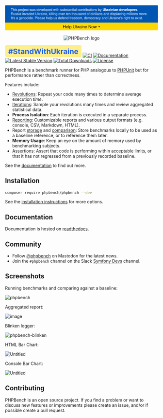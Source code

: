 [![SWUbanner](https://raw.githubusercontent.com/vshymanskyy/StandWithUkraine/main/banner-direct.svg)](https://github.com/vshymanskyy/StandWithUkraine/blob/main/docs/README.md)

<p  align="center">
    <img src="https://user-images.githubusercontent.com/530801/92305960-d2866a00-ef83-11ea-878a-10584e583da4.png" title="PHPBench logo"/>
</p>

[![StandWithUkraine](https://raw.githubusercontent.com/vshymanskyy/StandWithUkraine/main/badges/StandWithUkraine.svg)](https://github.com/vshymanskyy/StandWithUkraine/blob/main/docs/README.md)
[![CI](https://github.com/phpbench/phpbench/actions/workflows/ci.yaml/badge.svg)](https://github.com/phpbench/phpbench/actions/workflows/ci.yaml)
[![Documentation](https://github.com/phpbench/phpbench/actions/workflows/documentation.yaml/badge.svg)](https://github.com/phpbench/phpbench/actions/workflows/documentation.yaml)
[![Latest Stable Version](https://poser.pugx.org/phpbench/phpbench/v)](//packagist.org/packages/phpbench/phpbench) 
[![Total Downloads](https://poser.pugx.org/phpbench/phpbench/downloads)](//packagist.org/packages/phpbench/phpbench) 
[![License](https://poser.pugx.org/phpbench/phpbench/license)](//packagist.org/packages/phpbench/phpbench)

PHPBench is a benchmark runner for PHP analogous to
[PHPUnit](https://github.com/phpunit/phpunit) but for performance rather than
correctness.

Features include:

- [Revolutions](https://phpbench.readthedocs.io/en/latest/annotributes.html#revolutions): Repeat your code many times to determine average execution
  *time*.
- [Iterations](https://phpbench.readthedocs.io/en/latest/annotributes.html#iterations): Sample your revolutions many times and review aggregated
  statistical data.
- **Process Isolation**: Each iteration is executed in a separate process.
- [Reporting](https://phpbench.readthedocs.io/en/latest/guides/reports.html): Customizable reports and various output formats (e.g.
  console, CSV, Markdown, HTML).
- Report [storage](https://phpbench.readthedocs.io/en/latest/guides/storage.html) and [comparison](https://phpbench.readthedocs.io/en/latest/guides/regression-testing.html): Store benchmarks locally to be used as a
  baseline reference, or to reference them later.
- **Memory Usage**: Keep an eye on the amount of memory used by benchmarking
  subjects.
- [Assertions](https://phpbench.readthedocs.io/en/latest/annotributes.html#assertions): Assert that code is performing within acceptable limits, or
  that it has not regressed from a previously recorded baseline.

See the [documentation](https://phpbench.readthedocs.io/en/latest/index.html)
to find out more.

Installation
------------

```bash
composer require phpbench/phpbench --dev
```

See the [installation instructions](http://phpbench.readthedocs.io/en/latest/installing.html) for more options.

Documentation
-------------

Documentation is hosted on [readthedocs](http://phpbench.readthedocs.io).

Community
---------

- Follow [@phpbench](https://phpc.social/@phpbench) on Mastodon for the latest news.
- Join the `#phpbench` channel on the Slack [Symfony
  Devs](https://symfony-devs.slack.com/join/shared_invite/enQtMzM3NDA1NzEyMzg0LTgyNGYwYjFjMjY5YjllYWZkYTY2OWM4MDQzZTgzMmNjNGI3ZDJhYzE2Yjc4NmFmM2JiOTZjODg2MGJlM2RjMDU)
  channel.

Screenshots
-----------

Running benchmarks and comparing against a baseline:

![phpbench](https://user-images.githubusercontent.com/530801/117569074-b52e1080-b0bb-11eb-8c80-a89ce9cce1e2.png)

Aggregated report:

![image](https://user-images.githubusercontent.com/530801/117569081-c8d97700-b0bb-11eb-91e5-fc9eaa1ac157.png)

Blinken logger:

![phpbench-blinken](https://user-images.githubusercontent.com/530801/92305786-4a539500-ef82-11ea-8a2c-db67968113b5.png)

HTML Bar Chart:

![Untitled](https://user-images.githubusercontent.com/530801/129060591-1dd984f1-8d03-4cf5-9601-7e677029e647.png)

Console Bar Chart:

![Untitled](https://user-images.githubusercontent.com/530801/129060527-9cf6c0e0-15f8-4f38-a8e1-39b257ff62fd.png)

Contributing
------------

PHPBench is an open source project. If you find a problem or want to discuss
new features or improvements please create an issue, and/or if possible create
a pull request.

